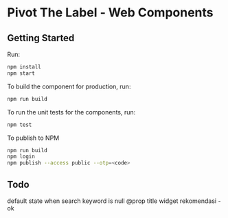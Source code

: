 # Pivot The Label - Web Components

## Getting Started
Run:

```bash
npm install
npm start
```

To build the component for production, run:

```bash
npm run build
```

To run the unit tests for the components, run:

```bash
npm test
```

To publish to NPM
```bash
npm run build
npm login
npm publish --access public --otp=<code>
```

## Todo
default state when search keyword is null
@prop title widget rekomendasi -ok